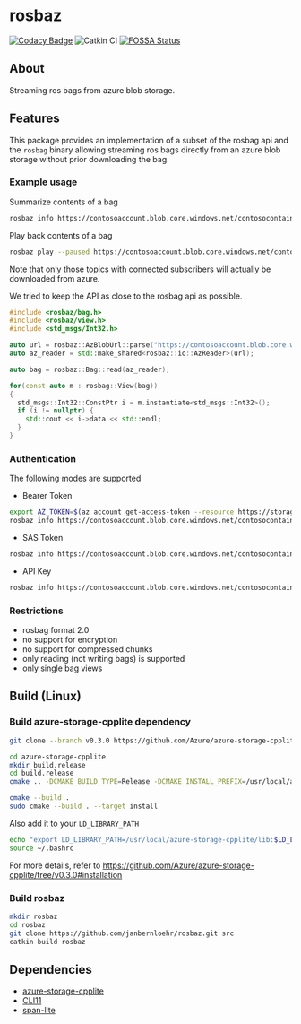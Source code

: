 # rosbaz

[![Codacy Badge](https://api.codacy.com/project/badge/Grade/3338150d8ef54a1d949264825e84686f)](https://app.codacy.com/manual/janbernloehr/rosbaz?utm_source=github.com&utm_medium=referral&utm_content=janbernloehr/rosbaz&utm_campaign=Badge_Grade_Dashboard)
![Catkin CI](https://github.com/janbernloehr/rosbaz/workflows/Catkin%20CI/badge.svg) [![FOSSA Status](https://app.fossa.com/api/projects/git%2Bgithub.com%2Fjanbernloehr%2Frosbaz.svg?type=shield)](https://app.fossa.com/projects/git%2Bgithub.com%2Fjanbernloehr%2Frosbaz?ref=badge_shield)

## About

Streaming ros bags from azure blob storage.

## Features

This package provides an implementation of a subset of the rosbag api and the `rosbag` binary allowing streaming ros bags directly from an azure blob storage without prior downloading the bag.

### Example usage

Summarize contents of a bag
```bash
rosbaz info https://contosoaccount.blob.core.windows.net/contosocontainer/my.bag?SAS_TOKEN
```

Play back contents of a bag
```bash
rosbaz play --paused https://contosoaccount.blob.core.windows.net/contosocontainer/my.bag?SAS_TOKEN
```

Note that only those topics with connected subscribers will actually be downloaded from azure.

We tried to keep the API as close to the rosbag api as possible.

```c++
#include <rosbaz/bag.h>
#include <rosbaz/view.h>
#include <std_msgs/Int32.h>

auto url = rosbaz::AzBlobUrl::parse("https://contosoaccount.blob.core.windows.net/contosocontainer/my.bag?SAS_TOKEN");
auto az_reader = std::make_shared<rosbaz::io::AzReader>(url);

auto bag = rosbaz::Bag::read(az_reader);

for(const auto m : rosbag::View(bag))
{
  std_msgs::Int32::ConstPtr i = m.instantiate<std_msgs::Int32>();
  if (i != nullptr) {
    std::cout << i->data << std::endl;
  }
}
```

### Authentication

The following modes are supported
- Bearer Token
```bash
export AZ_TOKEN=$(az account get-access-token --resource https://storage.azure.com/ -o tsv --query accessToken)
rosbaz info https://contosoaccount.blob.core.windows.net/contosocontainer/my.bag --token $AZ_TOKEN
```
- SAS Token
```bash
rosbaz info https://contosoaccount.blob.core.windows.net/contosocontainer/my.bag?SAS_TOKEN
```
- API Key
```bash
rosbaz info https://contosoaccount.blob.core.windows.net/contosocontainer/my.bag --account-key $ACCOUNT_KEY
```

### Restrictions
- rosbag format 2.0
- no support for encryption
- no support for compressed chunks
- only reading (not writing bags) is supported
- only single bag views

## Build (Linux)

### Build azure-storage-cpplite dependency

```bash
git clone --branch v0.3.0 https://github.com/Azure/azure-storage-cpplite.git

cd azure-storage-cpplite
mkdir build.release
cd build.release
cmake .. -DCMAKE_BUILD_TYPE=Release -DCMAKE_INSTALL_PREFIX=/usr/local/azure-storage-cpplite -DBUILD_SHARED_LIBS=ON

cmake --build .
sudo cmake --build . --target install
```

Also add it to your `LD_LIBRARY_PATH`
```bash
echo "export LD_LIBRARY_PATH=/usr/local/azure-storage-cpplite/lib:$LD_LIBRARY_PATH" >> ~/.bashrc
source ~/.bashrc
```

For more details, refer to https://github.com/Azure/azure-storage-cpplite/tree/v0.3.0#installation

### Build rosbaz

```bash
mkdir rosbaz
cd rosbaz
git clone https://github.com/janbernloehr/rosbaz.git src
catkin build rosbaz
```

## Dependencies

- [azure-storage-cpplite](https://github.com/Azure/azure-storage-cpplite)
- [CLI11](https://github.com/CLIUtils/CLI11)
- [span-lite](https://github.com/martinmoene/span-lite)
